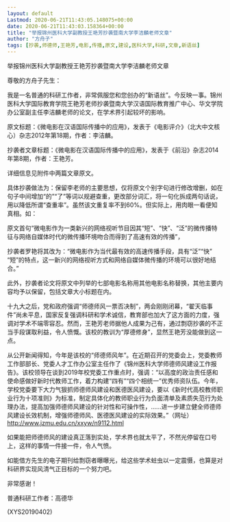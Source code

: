 ```yaml
---
layout: default
Lastmod: 2020-06-21T11:43:05.148075+00:00
date: 2020-06-21T11:43:03.158364+00:00
title: "举报锦州医科大学副教授王艳芳抄袭暨南大学李洁麟老师文章"
author: "方舟子"
tags: [抄袭,师德师,王艳芳,电影,传播,原文,建设,医科大学,科研,文章,新语丝]
---
```


举报锦州医科大学副教授王艳芳抄袭暨南大学李洁麟老师文章

尊敬的方舟子先生：

我是一名普通的科研工作者，非常佩服您和您创办的“新语丝”。今反映一事。锦州医科大学国际教育学院王艳芳老师抄袭暨南大学汉语国际教育推广中心、华文学院办公室副主任李洁麟老师的论文，在学术界引起较坏的影响。

原文标题：《微电影在汉语国际传播中的应用》，发表于《电影评介》（北大中文核心）杂志2012年第18期，作者：李洁麟。

抄袭者文章标题：《微电影在汉语国际传播中的应用》，发表于《前沿》杂志2014年第8期，作者：王艳芳。

详细信息见附件中两篇文章原文。

具体抄袭做法为：保留李老师的主要思想，仅将原文个别字句进行修改增删，如在句子中间增加“的”“了”等词以规避查重，更改部分词汇，将一句化拆成两句话说，用以降低所谓“查重率”。虽然该文重复率不到60%。但实际上，用肉眼一看便知真相。如：

原文首句“微电影作为一类新兴的网络视听节目因其“短”、“快”、“泛”的微传播特征与网络自媒体时代的微传播环境吻合而得到了高速有效的传播”，

抄袭者罗艳将其改为：“微电影作为当代最有效的高速传播手段，具有“泛”“快” “短”的特点，这一新兴的网络视听方式和网络自媒体微传播的环境可以很好地结合。”

此外，抄袭者论文将原文中列举的七部电影名称用其他电影名称替换，其他主要内容均予以保留，包括文章大小标题在内。

十九大之后，党和政府强调“师德师风一票否决制”，两会刚刚闭幕，“翟天临事件”尚未平息，国家反复强调科研和学术诚信，教育部也加大了这方面的力度，强调对学术不端零容忍。然而，王艳芳老师据他人成果为己有，通过剽窃抄袭的不正当手段谋取利益，令人愤慨。该校的教训为“厚德修身”，显然王艳芳没能做到这一点。

从公开新闻得知，今年是该校的“师德师风年”。在近期召开的党委会上，党委教师工作部部长、党委人才工作办公室主任作了《锦州医科大学师德师风建设工作报告》。该校领导在谈到2019年校党委工作重点时，强调：“以高度的政治责任感和使命感做好新时代教师工作，着力构建“四有”“四个相统一”优秀师资队伍。今年，学校党委要下大力气狠抓师德师风建设和医德医风建设，要以《新时代高校教师职业行为十项准则》为标准，制定具体化的教师职业行为负面清单及素质失范行为处理办法，提高加强师德师风建设的针对性和可操作性，…...进一步建立健全师德师风建设长效机制，增强师德师风、医德医风建设的实际效果。”（网址）http://www.jzmu.edu.cn/xxyw/n9112.html

如果能把师德师风的建设真正落到实处，学术界也就太平了，不然光停留在口号上，这样的事情一件接一件，令人气愤。

如能借方先生的电子期刊给剽窃者曝曝光，给这些学术蛀虫以一定震慑，也算是对科研界实现风清气正目标的一个努力吧。

非常感谢！

普通科研工作者：高德华

(XYS20190402)

